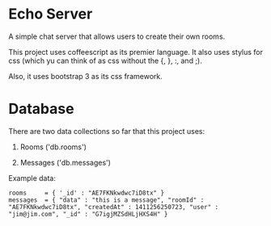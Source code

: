 Echo Server
===========

A simple chat server that allows users to create their own rooms.

This project uses coffeescript as its premier language.
It also uses stylus for css (which yu can think of as css without the {, }, :, and ;).

Also, it uses bootstrap 3 as its css framework.



Database
========

There are two data collections so far that this project uses:

1.  Rooms ('db.rooms')

2.  Messages ('db.messages')


Example data:

    rooms     = { '_id' : "AE7FKNkwdwc7iD8tx" }
    messages  = { "data" : "this is a message", "roomId" : "AE7FKNkwdwc7iD8tx", "createdAt" : 1411256250723, "user" : "jim@jim.com", "_id" : "G7igjMZSdHLjHXS4H" }

